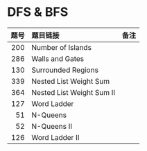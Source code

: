 # DFS & BFS

| 题号 | 题目链接 | 备注 |
| -: | :- | :- |
| 200 | Number of Islands | |
| 286 | Walls and Gates | |
| 130 | Surrounded Regions | |
| 339 | Nested List Weight Sum | |
| 364 | Nested List Weight Sum II | |
| 127 | Word Ladder | |
| 51 | N-Queens | |
| 52 | N-Queens II | |
| 126 | Word Ladder II | |
